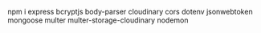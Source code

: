 npm i express bcryptjs body-parser cloudinary cors dotenv jsonwebtoken mongoose multer multer-storage-cloudinary nodemon